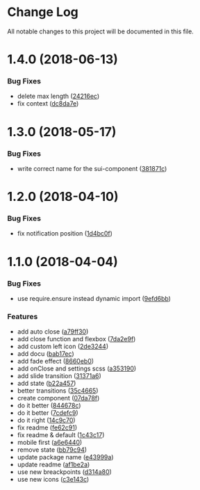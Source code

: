 # Change Log

All notable changes to this project will be documented in this file.

<a name="1.4.0"></a>
# 1.4.0 (2018-06-13)


### Bug Fixes

* delete max length ([24216ec](https://github.com/SUI-Components/sui-components/commit/24216ec))
* fix context ([dc8da7e](https://github.com/SUI-Components/sui-components/commit/dc8da7e))



<a name="1.3.0"></a>
# 1.3.0 (2018-05-17)


### Bug Fixes

* write correct name for the sui-component ([381871c](https://github.com/SUI-Components/sui-components/commit/381871c))



<a name="1.2.0"></a>
# 1.2.0 (2018-04-10)


### Bug Fixes

* fix notification position ([1d4bc0f](https://github.com/SUI-Components/sui-components/commit/1d4bc0f))



<a name="1.1.0"></a>
# 1.1.0 (2018-04-04)


### Bug Fixes

* use require.ensure instead dynamic import ([9efd6bb](https://github.com/SUI-Components/sui-components/commit/9efd6bb))


### Features

* add auto close ([a79ff30](https://github.com/SUI-Components/sui-components/commit/a79ff30))
* add close function and flexbox ([7da2e9f](https://github.com/SUI-Components/sui-components/commit/7da2e9f))
* add custom left icon ([2de3244](https://github.com/SUI-Components/sui-components/commit/2de3244))
* add docu ([bab17ec](https://github.com/SUI-Components/sui-components/commit/bab17ec))
* add fade effect ([8660eb0](https://github.com/SUI-Components/sui-components/commit/8660eb0))
* add onClose and settings scss ([a353190](https://github.com/SUI-Components/sui-components/commit/a353190))
* add slide transition ([31371a6](https://github.com/SUI-Components/sui-components/commit/31371a6))
* add state ([b22a457](https://github.com/SUI-Components/sui-components/commit/b22a457))
* better transitions ([35c4665](https://github.com/SUI-Components/sui-components/commit/35c4665))
* create component ([07da78f](https://github.com/SUI-Components/sui-components/commit/07da78f))
* do it better ([844678c](https://github.com/SUI-Components/sui-components/commit/844678c))
* do it better ([7cdefc9](https://github.com/SUI-Components/sui-components/commit/7cdefc9))
* do it right ([14c9c70](https://github.com/SUI-Components/sui-components/commit/14c9c70))
* fix readme ([fe62c91](https://github.com/SUI-Components/sui-components/commit/fe62c91))
* fix readme & default ([1c43c17](https://github.com/SUI-Components/sui-components/commit/1c43c17))
* mobile first ([a6e6440](https://github.com/SUI-Components/sui-components/commit/a6e6440))
* remove state ([bb79c94](https://github.com/SUI-Components/sui-components/commit/bb79c94))
* update package name ([e43999a](https://github.com/SUI-Components/sui-components/commit/e43999a))
* update readme ([af1be2a](https://github.com/SUI-Components/sui-components/commit/af1be2a))
* use new breackpoints ([d314a80](https://github.com/SUI-Components/sui-components/commit/d314a80))
* use new icons ([c3e143c](https://github.com/SUI-Components/sui-components/commit/c3e143c))



